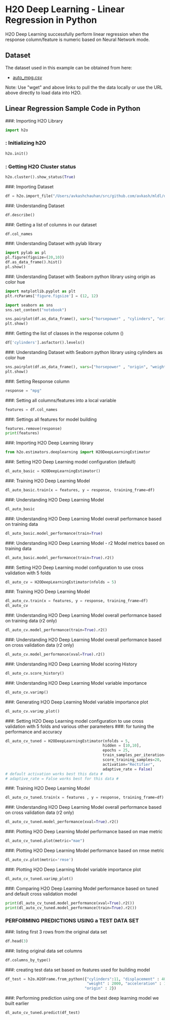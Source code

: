 # H2O Deep Learning - Linear Regression in Python # 

H2O Deep Learning successfully perform linear regression when the response column/feature is numeric based on Neural Network mode. 

## Dataset ##
The dataset used in this example can be obtained from here:
 - [auto_mpg.csv](https://raw.githubusercontent.com/Avkash/mldl/master/data/auto_mpg.csv)

Note: Use "wget" and above links to pull the the data locally or use the URL above directly to load data into H2O.
  
## Linear Regression Sample Code in Python ##

###: Importing H2O Library
```python
import h2o
```
### : Initializing h2O
```python
h2o.init()
```

### : Getting H2O Cluster status
```python
h2o.cluster().show_status(True)
```
###: Importing Dataset
```python
df = h2o.import_file("/Users/avkashchauhan/src/github.com/avkash/mldl/data/auto_mpg.csv")
```
###: Understanding Dataset
```python
df.describe()
```
###: Getting a list of columns in our dataset
```python
df.col_names
```
###: Understanding Dataset with pylab library
```python
import pylab as pl
pl.figure(figsize=(20,10))
df.as_data_frame().hist()
pl.show()
```

###: Understanding Dataset with Seaborn python library using origin as color hue
```python
import matplotlib.pyplot as plt
plt.rcParams['figure.figsize'] = (12, 12)

import seaborn as sns
sns.set_context("notebook")

sns.pairplot(df.as_data_frame(), vars=["horsepower" , "cylinders", "origin", "weight"], hue="origin");
plt.show()
```

###: Getting the list of classes in the response column ()
```python
df['cylinders'].asfactor().levels()
```
###: Understanding Dataset with Seaborn python library using cylinders as color hue
```python
sns.pairplot(df.as_data_frame(), vars=["horsepower" , "origin", "weight"], hue="cylinders");
plt.show()
```

###: Setting Response column
```python
response = "mpg"
```

###: Setting all columns/features into a local variable
```python
features = df.col_names
```

###: Settings all features for model building
```python
features.remove(response)
print(features)
```

###: Importing H2O Deep Learning library
```python
from h2o.estimators.deeplearning import H2ODeepLearningEstimator
```

###: Setting H2O Deep Learning model configuration (default)
```python
dl_auto_basic = H2ODeepLearningEstimator()
```

###: Training H2O Deep Learning Model 
```python
dl_auto_basic.train(x = features, y = response, training_frame=df)
```

###: Understanding H2O Deep Learning Model
```python
dl_auto_basic
```

###: Understanding H2O Deep Learning Model overall performance based on training data
```python
dl_auto_basic.model_performance(train=True)
```

###: Understanding H2O Deep Learning Model - r2 Model metrics based on training data
```python
dl_auto_basic.model_performance(train=True).r2()
```

###: Setting H2O Deep Learning model configuration to use cross validation with 5 folds
```python
dl_auto_cv = H2ODeepLearningEstimator(nfolds = 5)
```

###: Training H2O Deep Learning Model 
```python
dl_auto_cv.train(x = features, y = response, training_frame=df)
dl_auto_cv
```


###: Understanding H2O Deep Learning Model overall performance based on training data (r2 only)
```python
dl_auto_cv.model_performance(train=True).r2()
```


###: Understanding H2O Deep Learning Model overall performance based on cross validation data (r2 only)
```python
dl_auto_cv.model_performance(xval=True).r2()
```


###: Understanding H2O Deep Learning Model scoring History
```python
dl_auto_cv.score_history()
```

###: Understanding H2O Deep Learning Model variable importance
```python
dl_auto_cv.varimp()
```


###: Generating H2O Deep Learning Model variable importance plot
```python
dl_auto_cv.varimp_plot()
```


###: Setting H2O Deep Learning model configuration to use cross validation with 5 folds and various other parameters
###: for tuning the performance and accuracy
```python
dl_auto_cv_tuned = H2ODeepLearningEstimator(nfolds = 5,
                                           hidden = [10,10],
                                           epochs = 25,
                                           train_samples_per_iteration=10,
                                           score_training_samples=20,
                                           activation="Rectifier",
                                           adaptive_rate = False)
# default activation works best this data #
# adaptive_rate = False works best for this data #
```

###: Training H2O Deep Learning Model 
```python
dl_auto_cv_tuned.train(x = features , y = response, training_frame=df)
```


###: Understanding H2O Deep Learning Model overall performance based on cross validation data (r2 only)
```python
dl_auto_cv_tuned.model_performance(xval=True).r2()
```

###: Plotting H2O Deep Learning Model performance based on mae metric
```python
dl_auto_cv_tuned.plot(metric="mae")
```

###: Plotting H2O Deep Learning Model performance based on rmse metric
```python
dl_auto_cv.plot(metric='rmse')
```


###: Plotting H2O Deep Learning Model variable importance plot
```python
dl_auto_cv_tuned.varimp_plot()
```


###: Comparing H2O Deep Learning Model performance based on tuned and default cross validation model
```python
print(dl_auto_cv_tuned.model_performance(xval=True).r2())
print(dl_auto_cv_tuned.model_performance(train=True).r2())
```

### PERFORMING PREDICTIONS USING a TEST DATA SET

###: listing first 3 rows from the original data set
```python
df.head(3)
```


###: listing original data set columns
```python
df.columns_by_type()
```


###: creating test data set based on features used for building model
```python
df_test = h2o.H2OFrame.from_python({"cylinders":11, "displacement" : 400, "horsepower" : 400, 
                                    "weight" : 2000, "acceleration" : 14, "modelyear" : 90,
                                   "origin" : 2})
```

###: Performing prediction using one of the best deep learning model we built earlier
```python
dl_auto_cv_tuned.predict(df_test)
```

